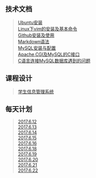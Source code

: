 ## 技术文档
>[Ubuntu安装](./technology/Ubuntu安装.md)    
>[Linux下vim的安装及基本命令](./technology/Linux下vim的安装及基本命令.md)  
>[Github安装及使用](./technology/Github安装及使用.md)  
>[Markdown语法](./technology/Markdown语法)  
>[MySQL安装与配置](./technology/MySQL安装与配置.md)    
>[Apache,CGI及MySQL的C接口](./technology/Apache，CGI及MySQL的C接口.md)     
>[C语言连接MySQL数据库遇到的问题](./technology/C语言连接MySQL数据库遇到的问题.md)

## 课程设计
>[学生信息管理系统](/stu.md)

## 每天计划
>[2017.6.12](./log/2017.6.12.md)    
>[2017.6.13](./log/2017.6.13.md)    
>[2017.6.14](./log/2017.6.14.md)   
>[2017.6.15](./log/2017.6.15.md)    
>[2017.6.16](./log/2017.6.16.md)  
>[2017.6.18](./log/2017.6.18.md)  
>[2017.6.19](./log/2017.6.19.md)    
>[2017.6.20](./log/2017.6.20.md)    
>[2017.6.21](./log/2017.6.21.md)   
>[2017.6.22](./log/2017.6.22.md)
